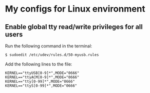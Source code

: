 # My configs for Linux environment

## Enable global tty read/write privileges for all users

Run the following command in the terminal:
```bash
$ sudoedit /etc/udev/rules.d/50-myusb.rules
```

Add the following lines to the file:
```
KERNEL=="ttyUSB[0-9]*",MODE="0666"
KERNEL=="ttyACM[0-9]*",MODE="0666"
KERNEL=="tty[0-99]*",MODE="0666"
KERNEL=="ttyS[0-99]*",MODE="0666"
```

